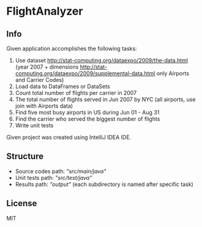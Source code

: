 # FlightAnalyzer
## Info
Given application accomplishes the following tasks:
1. Use dataset http://stat-computing.org/dataexpo/2009/the-data.html (year 2007 + dimensions http://stat-computing.org/dataexpo/2009/supplemental-data.html only Airports and Carrier Codes)
2. Load data to DataFrames or DataSets
3. Count total number of flights per carrier in 2007
4. The total number of flights served in Jun 2007 by NYC (all airports, use join with Airports data)
5. Find five most busy airports in US during Jun 01 - Aug 31
6. Find the carrier who served the biggest number of flights
7. Write unit tests

Given project was created using IntelliJ IDEA IDE.

## Structure
- Source codes path: *"src/main/java"*
- Unit tests path: *"src/test/java"*
- Results path: *"output"* (each subdirectory is named after specific task)

## License
MIT